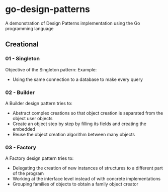 # go-design-patterns
A demonstration of Design Patterns implementation using the Go programming language

## Creational
### 01 - Singleton
Objective of the Singleton pattern:
Example:
- Using the same connection to a database to make every query

### 02 - Builder
A Builder design pattern tries to:
- Abstract complex creations so that object creation is separated from the object
user objects
- Create an object step by step by filling its fields and creating the embedded
- Reuse the object creation algorithm between many objects

### 03 - Factory
A Factory design pattern tries to:
- Delegating the creation of new instances of structures to a different part of the program
- Working at the interface level instead of with concrete implementations
- Grouping families of objects to obtain a family object creator